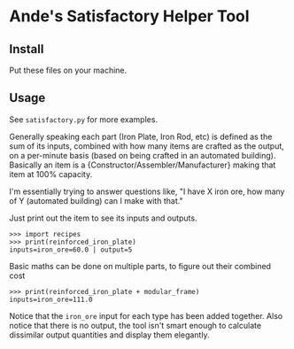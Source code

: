 # Ande's Satisfactory Helper Tool

## Install
Put these files on your machine.

## Usage
See `satisfactory.py` for more examples. 

Generally speaking each part (Iron Plate, Iron Rod, etc) is defined as the sum of its inputs, combined with how many
items are crafted as the output, on a per-minute basis (based on being crafted in an automated building). Basically an 
item is a {Constructor/Assembler/Manufacturer} making that item at 100% capacity.

I'm essentially trying to answer questions like, "I have X iron ore, how many of Y (automated building) can I make with that."

Just print out the item to see its inputs and outputs.
```console_example
>>> import recipes
>>> print(reinforced_iron_plate) 
inputs=iron_ore=60.0 | output=5
```

Basic maths can be done on multiple parts, to figure out their combined cost
```basic_maths
>>> print(reinforced_iron_plate + modular_frame)
inputs=iron_ore=111.0
```
Notice that the `iron_ore` input for each type has been added together. Also notice that there is no output, the tool
isn't smart enough to calculate dissimilar output quantities and display them elegantly. 
